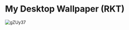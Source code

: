 # My Desktop Wallpaper (RKT)

![gZUy37](https://user-images.githubusercontent.com/69615463/101783660-874e9b00-3b20-11eb-8250-1c0b3fc64918.png)

